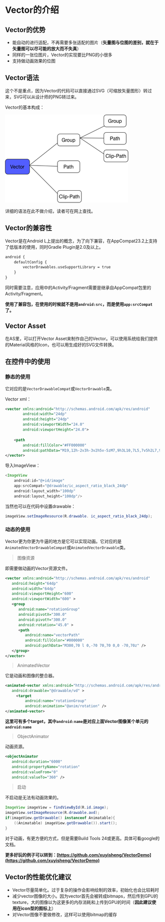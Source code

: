 # Vector的介绍

## Vector的优势

* 能自动的进行适配，不再需要多张适配的图片（**矢量图与位图的差别，就在于矢量图可以尽可能的放大而不失真**）
* 同样的一张位图片，Vector的实现要比PNG的小很多
* 支持做动画效果的位图

## Vector语法

这个不是重点，因为Vector的代码可以直接通过SVG（可缩放矢量图形）转过来，SVG可以从设计师的PNG转过来。

Vector的基本构成：

![](./imgs/vector_cliprect.png)

详细的语法在此不做介绍，读者可在网上查找。

## Vector的兼容性

Vector是在Android L上提出的概念，为了向下兼容，在AppCompat23.2上支持了低版本的使用，同时Gradle Plugin是2.0及以上。

```xml
android {
    defaultConfig {
        vectorDrawables.useSupportLibrary = true
    }
}
```

同时需要注意，应用中的Activity/Fragment需要是继承自AppCompat包里的Activity/Fragment。

**使用了兼容包，在使用的时候就不是用`android:src`，而是使用`app:srcCompat`了。**

## Vector Asset

在AS里，可以打开Vector Asset来制作自己的Vector。可以使用系统给我们提供的Material风格的Icon，也可以用生成好的SVG文件转换。

## 在控件中的使用

### 静态的使用

它对应的是`VectorDrawableCompat`或`VectorDrawable`类。

Vector xml：

```xml
<vector xmlns:android="http://schemas.android.com/apk/res/android"
        android:width="24dp"
        android:height="24dp"
        android:viewportWidth="24.0"
        android:viewportHeight="24.0">

    <path
        android:fillColor="#FF000000"
        android:pathData="M19,12h-2v3h-3v2h5v-5zM7,9h3L10,7L5,7v5h2L7,9zM21,3L3,3c-1.1,0 -2,0.9 -2,2v14c0,1.1 0.9,2 2,2h18c1.1,0 2,-0.9 2,-2L23,5c0,-1.1 -0.9,-2 -2,-2zM21,19.01L3,19.01L3,4.99h18v14.02z"/>
</vector>
```

导入ImageView：

```java
<ImageView
    android:id="@+id/image"
    app:srcCompat="@drawable/ic_aspect_ratio_black_24dp"
    android:layout_width="100dp"
    android:layout_height="100dp"/>
```

当然也可以在代码中设置drawable：

```java
imageView.setImageResource(R.drawable. ic_aspect_ratio_black_24dp);
```

### 动态的使用

Vector更为你更为牛逼的地方是它可以实现动画。它对应的是`AnimatedVectorDrawableCompat`或`AnimatedVectorDrawable`类。

> 图像资源

即需要做动画的Vector资源文件。

```xml
<vector xmlns:android="http://schemas.android.com/apk/res/android"
   android:height="64dp"
   android:width="64dp"
   android:viewportHeight="600"
   android:viewportWidth="600" >
   <group
      android:name="rotationGroup"
      android:pivotX="300.0"
      android:pivotY="300.0"
      android:rotation="45.0" >
      <path
         android:name="vectorPath"
         android:fillColor="#000000"
         android:pathData="M300,70 l 0,-70 70,70 0,0 -70,70z" />
   </group>
</vector>
```

> AnimatedVector

它是动画和图像的整合器。

```xml
<animated-vector xmlns:android="http://schemas.android.com/apk/res/android"
   android:drawable="@drawable/vd" >
     <target
         android:name="rotationGroup"
         android:animation="@anim/rotation" />
</animated-vector>
```

**这里可有多个target，其中`android:name`是对应上面Vector图像某个单元的`android:name`**

> ObjectAnimator

动画资源。

```xml
<objectAnimator
   android:duration="6000"
   android:propertyName="rotation"
   android:valueFrom="0"
   android:valueTo="360" />
```

> 启动

不启动是无法有动画效果的。

```java
ImageView imageView = findViewById(R.id.image);
imageView.setImageResource(R.drawable.avd);
if(imageView.getDrawable() instanceof Animatable){
    ((Animatable) imageView.getDrawable()).start();
}
```

对于动画，有更方便的方式，但是需要Build Tools 24或更高。具体可看google的文档。

**更多好玩的例子可以转到：[https://github.com/xuyisheng/VectorDemo](https://github.com/xuyisheng/VectorDemo)**

## Vector的性能优化建议

* Vector尽量简单化。过于复杂的操作会影响绘制的效率，初始化也会比较耗时
* 减少vector图像的大小。因为vector首先会被转成bitmaps，然后传到GPU的texture，大的图像以为这更多的内存消耗和上传到GPU的时间（**因此建议使用在icon型的图标上**）
* 对Vector图像不要做修改，这样可以使用bitmap的缓存

